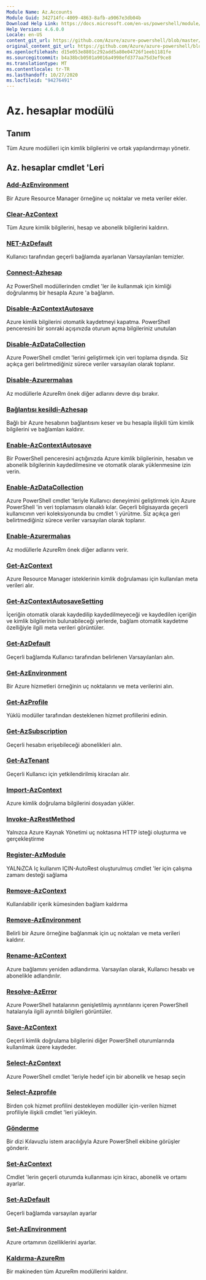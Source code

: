 ```yaml
---
Module Name: Az.Accounts
Module Guid: 342714fc-4009-4863-8afb-a9067e3db04b
Download Help Link: https://docs.microsoft.com/en-us/powershell/module/az.accounts
Help Version: 4.6.0.0
Locale: en-US
content_git_url: https://github.com/Azure/azure-powershell/blob/master/src/Accounts/Accounts/help/Az.Accounts.md
original_content_git_url: https://github.com/Azure/azure-powershell/blob/master/src/Accounts/Accounts/help/Az.Accounts.md
ms.openlocfilehash: d15e053e8801c292add5a80e04726f1eeb1181fe
ms.sourcegitcommit: b4a38bcb0501a9016a4998efd377aa75d3ef9ce8
ms.translationtype: MT
ms.contentlocale: tr-TR
ms.lasthandoff: 10/27/2020
ms.locfileid: "94276491"
---
```

# Az. hesaplar modülü
## Tanım
Tüm Azure modülleri için kimlik bilgilerini ve ortak yapılandırmayı yönetir.

## Az. hesaplar cmdlet 'Leri
### [Add-AzEnvironment](Add-AzEnvironment.md)
Bir Azure Resource Manager örneğine uç noktalar ve meta veriler ekler.

### [Clear-AzContext](Clear-AzContext.md)
Tüm Azure kimlik bilgilerini, hesap ve abonelik bilgilerini kaldırın.

### [NET-AzDefault](Clear-AzDefault.md)
Kullanıcı tarafından geçerli bağlamda ayarlanan Varsayılanları temizler.

### [Connect-Azhesap](Connect-AzAccount.md)
Az PowerShell modüllerinden cmdlet 'ler ile kullanmak için kimliği doğrulanmış bir hesapla Azure 'a bağlanın.

### [Disable-AzContextAutosave](Disable-AzContextAutosave.md)
Azure kimlik bilgilerini otomatik kaydetmeyi kapatma.  PowerShell penceresini bir sonraki açışınızda oturum açma bilgileriniz unutulan

### [Disable-AzDataCollection](Disable-AzDataCollection.md)
Azure PowerShell cmdlet 'lerini geliştirmek için veri toplama dışında. Siz açıkça geri belirtmediğiniz sürece veriler varsayılan olarak toplanır.

### [Disable-Azurermalıas](Disable-AzureRmAlias.md)
Az modüllerle AzureRm önek diğer adlarını devre dışı bırakır.

### [Bağlantısı kesildi-Azhesap](Disconnect-AzAccount.md)
Bağlı bir Azure hesabının bağlantısını keser ve bu hesapla ilişkili tüm kimlik bilgilerini ve bağlamları kaldırır.

### [Enable-AzContextAutosave](Enable-AzContextAutosave.md)
Bir PowerShell penceresini açtığınızda Azure kimlik bilgilerinin, hesabın ve abonelik bilgilerinin kaydedilmesine ve otomatik olarak yüklenmesine izin verin. 

### [Enable-AzDataCollection](Enable-AzDataCollection.md)
Azure PowerShell cmdlet 'leriyle Kullanıcı deneyimini geliştirmek için Azure PowerShell 'in veri toplamasını olanaklı kılar. Geçerli bilgisayarda geçerli kullanıcının veri koleksiyonunda bu cmdlet 'i yürütme. Siz açıkça geri belirtmediğiniz sürece veriler varsayılan olarak toplanır.

### [Enable-Azurermalıas](Enable-AzureRmAlias.md)
Az modüllerle AzureRm önek diğer adlarını verir.

### [Get-AzContext](Get-AzContext.md)
Azure Resource Manager isteklerinin kimlik doğrulaması için kullanılan meta verileri alır.

### [Get-AzContextAutosaveSetting](Get-AzContextAutosaveSetting.md)
İçeriğin otomatik olarak kaydedilip kaydedilmeyeceği ve kaydedilen içeriğin ve kimlik bilgilerinin bulunabileceği yerlerde, bağlam otomatik kaydetme özelliğiyle ilgili meta verileri görüntüler.

### [Get-AzDefault](Get-AzDefault.md)
Geçerli bağlamda Kullanıcı tarafından belirlenen Varsayılanları alın.

### [Get-AzEnvironment](Get-AzEnvironment.md)
Bir Azure hizmetleri örneğinin uç noktalarını ve meta verilerini alın.

### [Get-AzProfile](Get-AzProfile.md)
Yüklü modüller tarafından desteklenen hizmet profillerini edinin.

### [Get-AzSubscription](Get-AzSubscription.md)
Geçerli hesabın erişebileceği abonelikleri alın.

### [Get-AzTenant](Get-AzTenant.md)
Geçerli Kullanıcı için yetkilendirilmiş kiracıları alır.

### [Import-AzContext](Import-AzContext.md)
Azure kimlik doğrulama bilgilerini dosyadan yükler.

### [Invoke-AzRestMethod](Invoke-AzRestMethod.md)
Yalnızca Azure Kaynak Yönetimi uç noktasına HTTP isteği oluşturma ve gerçekleştirme

### [Register-AzModule](Register-AzModule.md)
YALNıZCA Iç kullanım IÇIN-AutoRest oluşturulmuş cmdlet 'ler için çalışma zamanı desteği sağlama

### [Remove-AzContext](Remove-AzContext.md)
Kullanılabilir içerik kümesinden bağlam kaldırma

### [Remove-AzEnvironment](Remove-AzEnvironment.md)
Belirli bir Azure örneğine bağlanmak için uç noktaları ve meta verileri kaldırır.

### [Rename-AzContext](Rename-AzContext.md)
Azure bağlamını yeniden adlandırma.  Varsayılan olarak, Kullanıcı hesabı ve abonelikle adlandırılır.

### [Resolve-AzError](Resolve-AzError.md)
Azure PowerShell hatalarının genişletilmiş ayrıntılarını içeren PowerShell hatalarıyla ilgili ayrıntılı bilgileri görüntüler.

### [Save-AzContext](Save-AzContext.md)
Geçerli kimlik doğrulama bilgilerini diğer PowerShell oturumlarında kullanılmak üzere kaydeder.

### [Select-AzContext](Select-AzContext.md)
Azure PowerShell cmdlet 'leriyle hedef için bir abonelik ve hesap seçin

### [Select-Azprofıle](Select-AzProfile.md)
Birden çok hizmet profilini destekleyen modüller için-verilen hizmet profiliyle ilişkili cmdlet 'leri yükleyin.

### [Gönderme](Send-Feedback.md)
Bir dizi Kılavuzlu istem aracılığıyla Azure PowerShell ekibine görüşler gönderir.

### [Set-AzContext](Set-AzContext.md)
Cmdlet 'lerin geçerli oturumda kullanması için kiracı, abonelik ve ortamı ayarlar.

### [Set-AzDefault](Set-AzDefault.md)
Geçerli bağlamda varsayılan ayarlar

### [Set-AzEnvironment](Set-AzEnvironment.md)
Azure ortamının özelliklerini ayarlar.

### [Kaldırma-AzureRm](Uninstall-AzureRm.md)
Bir makineden tüm AzureRm modüllerini kaldırır.

